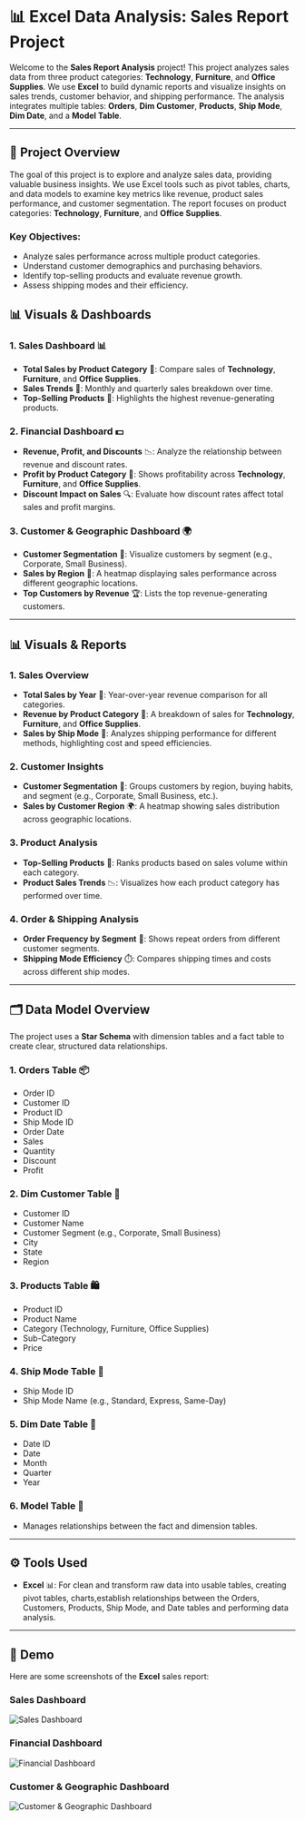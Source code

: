 
# 📊 Excel Data Analysis: Sales Report Project


Welcome to the **Sales Report Analysis** project! This project analyzes sales data from three product categories: **Technology**, **Furniture**, and **Office Supplies**. We use **Excel** to build dynamic reports and visualize insights on sales trends, customer behavior, and shipping performance. The analysis integrates multiple tables: **Orders**, **Dim Customer**, **Products**, **Ship Mode**, **Dim Date**, and a **Model Table**.

---

## 📝 Project Overview

The goal of this project is to explore and analyze sales data, providing valuable business insights. We use Excel tools such as pivot tables, charts, and data models to examine key metrics like revenue, product sales performance, and customer segmentation. The report focuses on product categories: **Technology**, **Furniture**, and **Office Supplies**.

### Key Objectives:
- Analyze sales performance across multiple product categories.
- Understand customer demographics and purchasing behaviors.
- Identify top-selling products and evaluate revenue growth.
- Assess shipping modes and their efficiency.
## 📊 Visuals & Dashboards

### 1. **Sales Dashboard** 📊
- **Total Sales by Product Category** 💼: Compare sales of **Technology**, **Furniture**, and **Office Supplies**.
- **Sales Trends** 📅: Monthly and quarterly sales breakdown over time.
- **Top-Selling Products** 🥇: Highlights the highest revenue-generating products.

### 2. **Financial Dashboard** 💵
- **Revenue, Profit, and Discounts** 📉: Analyze the relationship between revenue and discount rates.
- **Profit by Product Category** 💼: Shows profitability across **Technology**, **Furniture**, and **Office Supplies**.
- **Discount Impact on Sales** 🔍: Evaluate how discount rates affect total sales and profit margins.

### 3. **Customer & Geographic Dashboard** 🌍
- **Customer Segmentation** 👥: Visualize customers by segment (e.g., Corporate, Small Business).
- **Sales by Region** 📍: A heatmap displaying sales performance across different geographic locations.
- **Top Customers by Revenue** 🏆: Lists the top revenue-generating customers.
---

## 📊 Visuals & Reports

### 1. **Sales Overview**
- **Total Sales by Year** 📅: Year-over-year revenue comparison for all categories.
- **Revenue by Product Category** 💼: A breakdown of sales for **Technology**, **Furniture**, and **Office Supplies**.
- **Sales by Ship Mode** 🚚: Analyzes shipping performance for different methods, highlighting cost and speed efficiencies.

### 2. **Customer Insights**
- **Customer Segmentation** 👥: Groups customers by region, buying habits, and segment (e.g., Corporate, Small Business, etc.).
- **Sales by Customer Region** 🌍: A heatmap showing sales distribution across geographic locations.
  
### 3. **Product Analysis**
- **Top-Selling Products** 🥇: Ranks products based on sales volume within each category.
- **Product Sales Trends** 📉: Visualizes how each product category has performed over time.

### 4. **Order & Shipping Analysis**
- **Order Frequency by Segment** 🔄: Shows repeat orders from different customer segments.
- **Shipping Mode Efficiency** ⏱️: Compares shipping times and costs across different ship modes.

---

## 🗂️ Data Model Overview

The project uses a **Star Schema** with dimension tables and a fact table to create clear, structured data relationships.

### **1. Orders Table** 📦
- Order ID
- Customer ID
- Product ID
- Ship Mode ID
- Order Date
- Sales
- Quantity
- Discount
- Profit

### **2. Dim Customer Table** 👥
- Customer ID
- Customer Name
- Customer Segment (e.g., Corporate, Small Business)
- City
- State
- Region

### **3. Products Table** 🛍️
- Product ID
- Product Name
- Category (Technology, Furniture, Office Supplies)
- Sub-Category
- Price

### **4. Ship Mode Table** 🚚
- Ship Mode ID
- Ship Mode Name (e.g., Standard, Express, Same-Day)

### **5. Dim Date Table** 📅
- Date ID
- Date
- Month
- Quarter
- Year

### **6. Model Table** 🔗
- Manages relationships between the fact and dimension tables.

---

## ⚙️ Tools Used

- **Excel** 📊: For clean and transform raw data into usable tables, creating pivot tables, charts,establish relationships between the Orders, Customers, Products, Ship Mode,                 and Date tables and performing data analysis.
---

## 📸 Demo

Here are some screenshots of the **Excel** sales report:

### Sales Dashboard
![Sales Dashboard](cookie_sales_dashsboard.png)

### Financial Dashboard
![Financial Dashboard](financial_dashboard.png)

### Customer & Geographic Dashboard
![Customer & Geographic Dashboard](gemography_dashboard.png)

